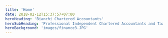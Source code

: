 ```yaml
---
title: 'Home'
date: 2018-02-12T15:37:57+07:00
heroHeading: 'Bianchi Chartered Accountants'
heroSubHeading: 'Professional Independent Chartered Accountants and Tax Advisors.'
heroBackground: 'images/finance3.JPG'
---
```

